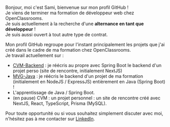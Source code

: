 Bonjour, moi c'est Sami, bienvenue sur mon profil GitHub ! </br>
Je viens de terminer ma formation de développeur web chez OpenClassrooms. </br>
Je suis actuellement à la recherche d'une <strong>alternance en tant que développeur</strong> !</br>
Je suis aussi ouvert à tout autre type de contrat.

Mon profil GitHub regroupe pour l'instant principalement les projets que j'ai créé dans le cadre de ma formation chez OpenClassrooms. </br>
Je travail actuellement sur :

- [CVM-Backend](https://github.com/SamiNassim/cvm-backend) : je réécris au propre avec Spring Boot le backend d'un projet perso (site de rencontre, initialement NextJS)
- [MVG-Java](https://github.com/SamiNassim/mvg-java) : je réécris le backend d'un projet de ma formation (initialement en NodeJS / ExpressJS) entièrement en Java (Spring Boot) !
- L'apprentissage de Java / Spring Boot.
- (en pause) CVM : un projet personnel : un site de rencontre créé avec NextJS, React, TypeScript, Prisma (MySQL).

Pour toute opportunité ou si vous souhaitez simplement discuter avec moi, n'hésitez pas à me contacter sur <a href="https://www.linkedin.com/in/sami-bououdine/">LinkedIn<a/>.

<!---
SamiNassim/SamiNassim is a ✨ special ✨ repository because its `README.md` (this file) appears on your GitHub profile.
You can click the Preview link to take a look at your changes.
--->
